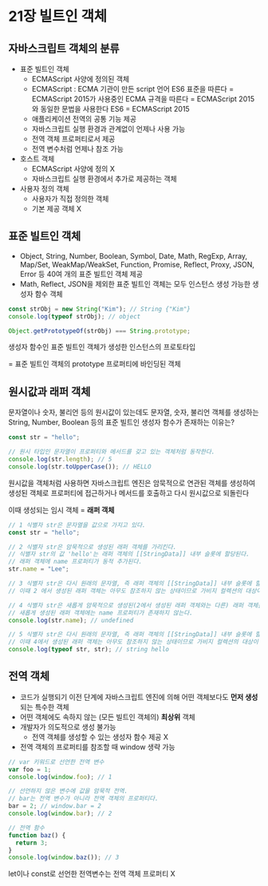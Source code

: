 # 21장 빌트인 객체

## 자바스크립트 객체의 분류

- 표준 빌트인 객체
  - ECMAScript 사양에 정의된 객체
  - ECMAScript
    : ECMA 기관이 만든 script 언어
    ES6 표준을 따른다 = ECMAScript 2015가 사용중인 ECMA 규격을 따른다 = ECMAScript 2015와 동일한 문법을 사용한다
    ES6 = ECMAScript 2015
  - 애플리케이션 전역의 공통 기능 제공
  - 자바스크립트 실행 환경과 관계없이 언제나 사용 가능
  - 전역 객체 프로퍼티로서 제공
  - 전역 변수처럼 언제나 참조 가능
- 호스트 객체
  - ECMAScript 사양에 정의 X
  - 자바스크립트 실행 환경에서 추가로 제공하는 객체
- 사용자 정의 객체
  - 사용자가 직접 정의한 객체
  - 기본 제공 객체 X

## 표준 빌트인 객체

- Object, String, Number, Boolean, Symbol, Date, Math, RegExp, Array, Map/Set, WeakMap/WeakSet, Function, Promise, Reflect, Proxy, JSON, Error 등 40여 개의 표준 빌트인 객체 제공
- Math, Reflect, JSON을 제외한 표준 빌트인 객체는 모두 인스턴스 생성 가능한 생성자 함수 객체

```jsx
const strObj = new String("Kim"); // String {"Kim"}
console.log(typeof strObj); // object

Object.getPrototypeOf(strObj) === String.prototype;
```

생성자 함수인 표준 빌트인 객체가 생성한 인스턴스의 프로토타입

= 표준 빌트인 객체의 prototype 프로퍼티에 바인딩된 객체

## 원시값과 래퍼 객체

문자열이나 숫자, 불리언 등의 원시값이 있는데도 문자열, 숫자, 불리언 객체를 생성하는 String, Number, Boolean 등의 표준 빌트인 생성자 함수가 존재하는 이유는?

```jsx
const str = "hello";

// 원시 타입인 문자열이 프로퍼티와 메서드를 갖고 있는 객체처럼 동작한다.
console.log(str.length); // 5
console.log(str.toUpperCase()); // HELLO
```

원시값을 객체처럼 사용하면 자바스크립트 엔진은 암묵적으로 연관된 객체를 생성하여 생성된 객체로 프로퍼티에 접근하거나 메서드를 호출하고 다시 원시값으로 되돌린다

이때 생성되는 임시 객체 = **래퍼 객체**

```jsx
// 1 식별자 str은 문자열을 값으로 가지고 있다.
const str = "hello";

// 2 식별자 str은 암묵적으로 생성된 래퍼 객체를 가리킨다.
// 식별자 str의 값 'hello'는 래퍼 객체의 [[StringData]] 내부 슬롯에 할당된다.
// 래퍼 객체에 name 프로퍼티가 동적 추가된다.
str.name = "Lee";

// 3 식별자 str은 다시 원래의 문자열, 즉 래퍼 객체의 [[StringData]] 내부 슬롯에 할당된 원시값을 갖는다.
// 이때 2 에서 생성된 래퍼 객체는 아무도 참조하지 않는 상태이므로 가비지 컬렉션의 대상이 된다.

// 4 식별자 str은 새롭게 암묵적으로 생성된(2에서 생성된 래퍼 객체와는 다른) 래퍼 객체를 가리킨다.
// 새롭게 생성된 래퍼 객체에는 name 프로퍼티가 존재하지 않는다.
console.log(str.name); // undefined

// 5 식별자 str은 다시 원래의 문자열, 즉 래퍼 객체의 [[StringData]] 내부 슬롯에 할당된 원시값을 갖는다.
// 이때 4에서 생성된 래퍼 객체는 아무도 참조하지 않는 상태이므로 가비지 컬렉션의 대상이 된다.
console.log(typeof str, str); // string hello
```

## 전역 객체

- 코드가 실행되기 이전 단계에 자바스크립트 엔진에 의해 어떤 객체보다도 **먼저 생성**되는 특수한 객체
- 어떤 객체에도 속하지 않는 (모든 빌트인 객체의) **최상위** 객체
- 개발자가 의도적으로 생성 불가능
  - 전역 객체를 생성할 수 있는 생성자 함수 제공 X
- 전역 객체의 프로퍼티를 참조할 때 window 생략 가능

```jsx
// var 키워드로 선언한 전역 변수
var foo = 1;
console.log(window.foo); // 1

// 선언하지 않은 변수에 값을 암묵적 전역.
// bar는 전역 변수가 아니라 전역 객체의 프로퍼티다.
bar = 2; // window.bar = 2
console.log(window.bar); // 2

// 전역 함수
function baz() {
  return 3;
}
console.log(window.baz()); // 3
```

let이나 const로 선언한 전역변수는 전역 객체 프로퍼티 X
